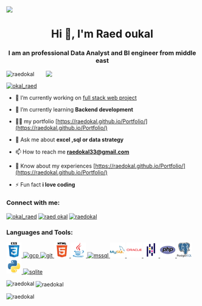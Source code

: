 
<img align="center" width="400" src="https://media1.giphy.com/media/33PMXr72xOqBdOUzTO/giphy.gif?cid=ecf05e47xiiq96a971kc016ocgrqudf3u0awaybkzt274bkn&ep=v1_gifs_related&rid=giphy.gif&ct=g">
<h1 align="center">Hi 👋, I'm Raed oukal</h1>
<h3 align="center">I am an professional Data Analyst and BI engineer from middle east</h3>
<img align="right" width="400" src="https://raedokal.github.io/Portfolio/img/17.gif">

<p align="left"> <img src="https://komarev.com/ghpvc/?username=raedokal&label=Profile%20views&color=0e75b6&style=flat" alt="raedokal" /> </p>

<p align="left"> <a href="https://twitter.com/okal_raed" target="blank"><img src="https://img.shields.io/twitter/follow/okal_raed?logo=twitter&style=for-the-badge" alt="okal_raed" /></a> </p>

- 🔭 I’m currently working on [full stack web project](https://github.com/RaedOkal/full-stack-web-development-project/tree/master)

- 🌱 I’m currently learning **Backend development**

- 👨‍💻 my portfolio [https://raedokal.github.io/Portfolio/](https://raedokal.github.io/Portfolio/)

- 💬 Ask me about **excel ,sql or data strategy**

- 📫 How to reach me **raedokal33@gmail.com**

- 📄 Know about my experiences [https://raedokal.github.io/Portfolio/](https://raedokal.github.io/Portfolio/)

- ⚡ Fun fact **i love coding**

<h3 align="left">Connect with me:</h3>
<p align="left">
<a href="https://twitter.com/okal_raed" target="blank"><img align="center" src="https://raw.githubusercontent.com/rahuldkjain/github-profile-readme-generator/master/src/images/icons/Social/twitter.svg" alt="okal_raed" height="30" width="40" /></a>
<a href="https://linkedin.com/in/raed okal" target="blank"><img align="center" src="https://raw.githubusercontent.com/rahuldkjain/github-profile-readme-generator/master/src/images/icons/Social/linked-in-alt.svg" alt="raed okal" height="30" width="40" /></a>
<a href="https://kaggle.com/raedokal" target="blank"><img align="center" src="https://raw.githubusercontent.com/rahuldkjain/github-profile-readme-generator/master/src/images/icons/Social/kaggle.svg" alt="raedokal" height="30" width="40" /></a>
</p>

<h3 align="left">Languages and Tools:</h3>
<p align="left"> <a href="https://www.w3schools.com/css/" target="_blank" rel="noreferrer"> <img src="https://raw.githubusercontent.com/devicons/devicon/master/icons/css3/css3-original-wordmark.svg" alt="css3" width="40" height="40"/> </a> <a href="https://cloud.google.com" target="_blank" rel="noreferrer"> <img src="https://www.vectorlogo.zone/logos/google_cloud/google_cloud-icon.svg" alt="gcp" width="40" height="40"/> </a> <a href="https://git-scm.com/" target="_blank" rel="noreferrer"> <img src="https://www.vectorlogo.zone/logos/git-scm/git-scm-icon.svg" alt="git" width="40" height="40"/> </a> <a href="https://www.w3.org/html/" target="_blank" rel="noreferrer"> <img src="https://raw.githubusercontent.com/devicons/devicon/master/icons/html5/html5-original-wordmark.svg" alt="html5" width="40" height="40"/> </a> <a href="https://www.java.com" target="_blank" rel="noreferrer"> <img src="https://raw.githubusercontent.com/devicons/devicon/master/icons/java/java-original.svg" alt="java" width="40" height="40"/> </a> <a href="https://www.microsoft.com/en-us/sql-server" target="_blank" rel="noreferrer"> <img src="https://www.svgrepo.com/show/303229/microsoft-sql-server-logo.svg" alt="mssql" width="40" height="40"/> </a> <a href="https://www.mysql.com/" target="_blank" rel="noreferrer"> <img src="https://raw.githubusercontent.com/devicons/devicon/master/icons/mysql/mysql-original-wordmark.svg" alt="mysql" width="40" height="40"/> </a> <a href="https://www.oracle.com/" target="_blank" rel="noreferrer"> <img src="https://raw.githubusercontent.com/devicons/devicon/master/icons/oracle/oracle-original.svg" alt="oracle" width="40" height="40"/> </a> <a href="https://pandas.pydata.org/" target="_blank" rel="noreferrer"> <img src="https://raw.githubusercontent.com/devicons/devicon/2ae2a900d2f041da66e950e4d48052658d850630/icons/pandas/pandas-original.svg" alt="pandas" width="40" height="40"/> </a> <a href="https://www.php.net" target="_blank" rel="noreferrer"> <img src="https://raw.githubusercontent.com/devicons/devicon/master/icons/php/php-original.svg" alt="php" width="40" height="40"/> </a> <a href="https://www.postgresql.org" target="_blank" rel="noreferrer"> <img src="https://raw.githubusercontent.com/devicons/devicon/master/icons/postgresql/postgresql-original-wordmark.svg" alt="postgresql" width="40" height="40"/> </a> <a href="https://www.python.org" target="_blank" rel="noreferrer"> <img src="https://raw.githubusercontent.com/devicons/devicon/master/icons/python/python-original.svg" alt="python" width="40" height="40"/> </a> <a href="https://www.sqlite.org/" target="_blank" rel="noreferrer"> <img src="https://www.vectorlogo.zone/logos/sqlite/sqlite-icon.svg" alt="sqlite" width="40" height="40"/> </a> </p>

<p><img align="left" src="https://github-readme-stats.vercel.app/api/top-langs?username=raedokal&show_icons=true&locale=en&layout=compact" alt="raedokal" /></p>

<p>&nbsp;<img align="center" src="https://github-readme-stats.vercel.app/api?username=raedokal&show_icons=true&locale=en" alt="raedokal" /></p>

<p><img align="center" src="https://github-readme-streak-stats.herokuapp.com/?user=raedokal&" alt="raedokal" /></p>


